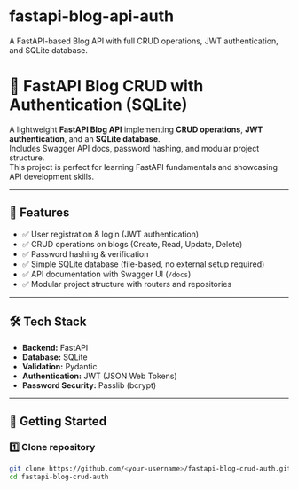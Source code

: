 # fastapi-blog-api-auth
A FastAPI-based Blog API with full CRUD operations, JWT authentication, and SQLite database.

# 🚀 FastAPI Blog CRUD with Authentication (SQLite)

A lightweight **FastAPI Blog API** implementing **CRUD operations**, **JWT authentication**, and an **SQLite database**.  
Includes Swagger API docs, password hashing, and modular project structure.  
This project is perfect for learning FastAPI fundamentals and showcasing API development skills.

---

## 📌 Features
- ✅ User registration & login (JWT authentication)  
- ✅ CRUD operations on blogs (Create, Read, Update, Delete)  
- ✅ Password hashing & verification  
- ✅ Simple SQLite database (file-based, no external setup required)  
- ✅ API documentation with Swagger UI (`/docs`)  
- ✅ Modular project structure with routers and repositories  

---

## 🛠️ Tech Stack
- **Backend:** FastAPI  
- **Database:** SQLite  
- **Validation:** Pydantic  
- **Authentication:** JWT (JSON Web Tokens)  
- **Password Security:** Passlib (bcrypt)  

---

## 🚀 Getting Started

### 1️⃣ Clone repository
```bash
git clone https://github.com/<your-username>/fastapi-blog-crud-auth.git
cd fastapi-blog-crud-auth

